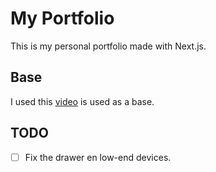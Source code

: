 # My Portfolio

This is my personal portfolio made with Next.js.

## Base
I used this [video](https://youtu.be/3HNyXCPDQ7Q) is used as a base.

## TODO

- [ ] Fix the drawer en low-end devices.
